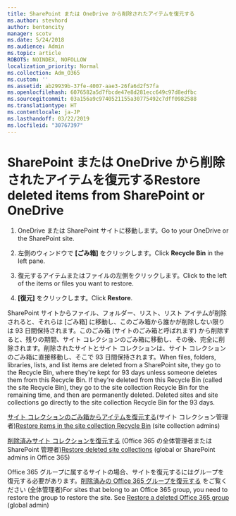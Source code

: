 ```yaml
---
title: SharePoint または OneDrive から削除されたアイテムを復元する
ms.author: stevhord
author: bentoncity
manager: scotv
ms.date: 5/24/2018
ms.audience: Admin
ms.topic: article
ROBOTS: NOINDEX, NOFOLLOW
localization_priority: Normal
ms.collection: Adm_O365
ms.custom: ''
ms.assetid: ab29939b-37fe-4007-aae3-26fa6d2f57fa
ms.openlocfilehash: 6076582a5d7fbcde47e8d281ecc649c97d8edfbc
ms.sourcegitcommit: 03a156a9c9740521155a30775492c7dff0982588
ms.translationtype: HT
ms.contentlocale: ja-JP
ms.lasthandoff: 03/22/2019
ms.locfileid: "30767397"
---
```

# <a name="restore-deleted-items-from-sharepoint-or-onedrive"></a><span data-ttu-id="b42d6-102">SharePoint または OneDrive から削除されたアイテムを復元する</span><span class="sxs-lookup"><span data-stu-id="b42d6-102">Restore deleted items from SharePoint or OneDrive</span></span>

1. <span data-ttu-id="b42d6-103">OneDrive または SharePoint サイトに移動します。</span><span class="sxs-lookup"><span data-stu-id="b42d6-103">Go to your OneDrive or the SharePoint site.</span></span>
    
2. <span data-ttu-id="b42d6-104">左側のウィンドウで **[ごみ箱]** をクリックします。</span><span class="sxs-lookup"><span data-stu-id="b42d6-104">Click **Recycle Bin** in the left pane.</span></span> 
    
3. <span data-ttu-id="b42d6-105">復元するアイテムまたはファイルの左側をクリックします。</span><span class="sxs-lookup"><span data-stu-id="b42d6-105">Click to the left of the items or files you want to restore.</span></span>
    
4. <span data-ttu-id="b42d6-106">**[復元]** をクリックします。</span><span class="sxs-lookup"><span data-stu-id="b42d6-106">Click **Restore**.</span></span> 
    
<span data-ttu-id="b42d6-p101">SharePoint サイトからファイル、フォルダー、リスト、リスト アイテムが削除されると、それらは [ごみ箱] に移動し、このごみ箱から誰かが削除しない限りは 93 日間保持されます。このごみ箱 (サイトのごみ箱と呼ばれます) から削除すると、残りの期間、サイト コレクションのごみ箱に移動し、その後、完全に削除されます。削除されたサイトとサイト コレクションは、サイト コレクションのごみ箱に直接移動し、そこで 93 日間保持されます。</span><span class="sxs-lookup"><span data-stu-id="b42d6-p101">When files, folders, libraries, lists, and list items are deleted from a SharePoint site, they go to the Recycle Bin, where they're kept for 93 days unless someone deletes them from this Recycle Bin. If they're deleted from this Recycle Bin (called the site Recycle Bin), they go to the site collection Recycle Bin for the remaining time, and then are permanently deleted. Deleted sites and site collections go directly to the site collection Recycle Bin for the 93 days.</span></span>
  
<span data-ttu-id="b42d6-110">[サイト コレクションのごみ箱からアイテムを復元する](https://go.microsoft.com/fwlink/?linkid=867800)(サイト コレクション管理者)</span><span class="sxs-lookup"><span data-stu-id="b42d6-110">[Restore items in the site collection Recycle Bin](https://go.microsoft.com/fwlink/?linkid=867800) (site collection admins)</span></span> 
  
<span data-ttu-id="b42d6-111">[削除済みサイト コレクションを復元する](https://go.microsoft.com/fwlink/?linkid=867660) (Office 365 の全体管理者または SharePoint 管理者)</span><span class="sxs-lookup"><span data-stu-id="b42d6-111">[Restore deleted site collections](https://go.microsoft.com/fwlink/?linkid=867660) (global or SharePoint admins in Office 365)</span></span> 
  
<span data-ttu-id="b42d6-p102">Office 365 グループに属するサイトの場合、サイトを復元するにはグループを復元する必要があります。[削除済みの Office 365 グループを復元する](https://go.microsoft.com/fwlink/?linkid=867802) をご覧ください (全体管理者)</span><span class="sxs-lookup"><span data-stu-id="b42d6-p102">For sites that belong to an Office 365 group, you need to restore the group to restore the site. See [Restore a deleted Office 365 group](https://go.microsoft.com/fwlink/?linkid=867802) (global admin)</span></span> 
  

